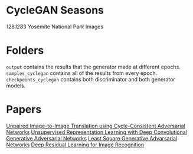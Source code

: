 # CycleGAN Seasons

128*128*3
Yosemite National Park Images

# Folders

`output` contains the results that the generator made at different epochs. 
`samples_cyclegan` contains all of the results from every epoch.
`checkpoints_cyclegan` contains both discriminator and both generator models.

# Papers

[Unpaired Image-to-Image Translation using Cycle-Consistent Adversarial Networks](https://arxiv.org/pdf/1703.10593.pdf)
[Unsupervised Representation Learning with Deep Convolutional Generative Adversarial Networks](https://arxiv.org/pdf/1511.06434.pdf)
[Least Square Generative Advarsarial Networks](https://arxiv.org/pdf/1511.06434.pdf)
[Deep Residual Learning for Image Recognition](https://arxiv.org/pdf/1512.03385.pdf)